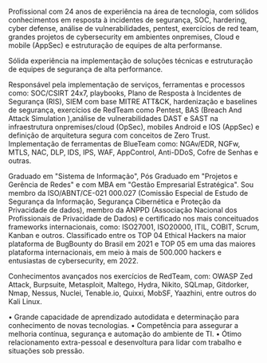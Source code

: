 Profissional com 24 anos de experiência na área de tecnologia, com sólidos conhecimentos em resposta à incidentes de segurança, SOC, hardering, cyber defense, análise de vulnerabilidades, pentest, exercícios de red team, grandes projetos de cybersecurity em ambientes onpremises, Cloud e mobile (AppSec) e estruturação de equipes de alta performanse.

Sólida experiência na implementação de soluções técnicas e estruturação de equipes de segurança de alta performance. 

Responsável pela implementação de serviços, ferramentas e processos como: SOC/CSIRT 24x7, playbooks, Plano de Resposta à Incidentes de Segurança (RIS), SIEM com base MITRE ATT&CK, hardenização e baselines de segurança, exercícios de RedTeam como Pentest, BAS (Breach And Attack Simulation ),análise de vulnerabilidades DAST e SAST na infraestrutura onpremises/cloud (OpSec), mobiles Android e IOS (AppSec) e definição de arquitetura segura com conceitos de Zero Trust. Implementação de ferramentas de BlueTeam como: NGAv/EDR, NGFw, MTLS, NAC, DLP, IDS, IPS, WAF, AppControl, Anti-DDoS, Cofre de Senhas e outras.

Graduado em "Sistema de Informação", Pós Graduado em "Projetos e Gerência de Redes" e com MBA em "Gestão Empresarial Estratégica". Sou membro da ISO/ABNT/CE-021 000.027 (Comissão Especial de Estudo de Segurança da Informação, Segurança Cibernética e Proteção da Privacidade de dados), membro da ANPPD (Associação Nacional dos Profissionais de Privacidade de Dados) e certificado nos mais conceituados frameworks internacionais, como: ISO27001, ISO20000, ITIL, COBIT, Scrum, Kanban e outros. Classificado entre os TOP 04 Ethical Hackers na maior plataforma de BugBounty do Brasil em 2021 e TOP 05 em uma das maiores plataforma internacionais, em meio à mais de 500.000 hackers e entusiastas de cybersecurity, em 2022.

Conhecimentos avançados nos exercícios de RedTeam, com: OWASP Zed Attack, Burpsuite, Metasploit, Maltego, Hydra, Nikito, SQLmap, Gitdorker, Nmap, Nessus, Nuclei, Tenable.io, Quixxi, MobSF, Yaazhini, entre outros do Kali Linux.

• Grande capacidade de aprendizado autodidata e determinação para conhecimento de novas tecnologias.
• Competência para assegurar a melhoria contínua, segurança e automação do ambiente de TI.
• Ótimo relacionamento extra-pessoal e desenvoltura para lidar com trabalho e situações sob pressão.
